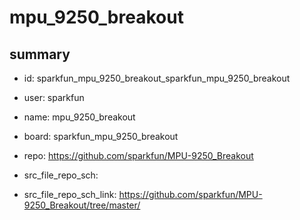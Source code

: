 # mpu_9250_breakout
 
## summary 
* id: sparkfun_mpu_9250_breakout_sparkfun_mpu_9250_breakout
* user: sparkfun
* name: mpu_9250_breakout
* board: sparkfun_mpu_9250_breakout
* repo: https://github.com/sparkfun/MPU-9250_Breakout



* src_file_repo_sch: 
* src_file_repo_sch_link: https://github.com/sparkfun/MPU-9250_Breakout/tree/master/




